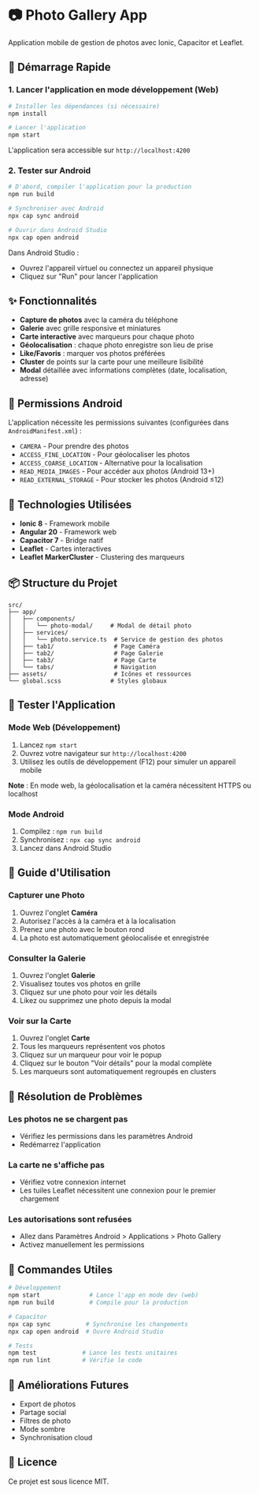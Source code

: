 # 📷 Photo Gallery App

Application mobile de gestion de photos avec Ionic, Capacitor et Leaflet.

## 🚀 Démarrage Rapide

### 1. Lancer l'application en mode développement (Web)

```bash
# Installer les dépendances (si nécessaire)
npm install

# Lancer l'application
npm start
```

L'application sera accessible sur `http://localhost:4200`

### 2. Tester sur Android

```bash
# D'abord, compiler l'application pour la production
npm run build

# Synchroniser avec Android
npx cap sync android

# Ouvrir dans Android Studio
npx cap open android
```

Dans Android Studio :
- Ouvrez l'appareil virtuel ou connectez un appareil physique
- Cliquez sur "Run" pour lancer l'application

## ✨ Fonctionnalités

- **Capture de photos** avec la caméra du téléphone
- **Galerie** avec grille responsive et miniatures
- **Carte interactive** avec marqueurs pour chaque photo
- **Géolocalisation** : chaque photo enregistre son lieu de prise
- **Like/Favoris** : marquer vos photos préférées
- **Cluster** de points sur la carte pour une meilleure lisibilité
- **Modal** détaillée avec informations complètes (date, localisation, adresse)

## 📱 Permissions Android

L'application nécessite les permissions suivantes (configurées dans `AndroidManifest.xml`) :
- `CAMERA` - Pour prendre des photos
- `ACCESS_FINE_LOCATION` - Pour géolocaliser les photos
- `ACCESS_COARSE_LOCATION` - Alternative pour la localisation
- `READ_MEDIA_IMAGES` - Pour accéder aux photos (Android 13+)
- `READ_EXTERNAL_STORAGE` - Pour stocker les photos (Android ≤12)

## 🎨 Technologies Utilisées

- **Ionic 8** - Framework mobile
- **Angular 20** - Framework web
- **Capacitor 7** - Bridge natif
- **Leaflet** - Cartes interactives
- **Leaflet MarkerCluster** - Clustering des marqueurs

## 📦 Structure du Projet

```
src/
├── app/
│   ├── components/
│   │   └── photo-modal/     # Modal de détail photo
│   ├── services/
│   │   └── photo.service.ts  # Service de gestion des photos
│   ├── tab1/                 # Page Caméra
│   ├── tab2/                 # Page Galerie
│   ├── tab3/                 # Page Carte
│   └── tabs/                 # Navigation
├── assets/                   # Icônes et ressources
└── global.scss              # Styles globaux
```

## 🧪 Tester l'Application

### Mode Web (Développement)
1. Lancez `npm start`
2. Ouvrez votre navigateur sur `http://localhost:4200`
3. Utilisez les outils de développement (F12) pour simuler un appareil mobile

**Note** : En mode web, la géolocalisation et la caméra nécessitent HTTPS ou localhost

### Mode Android
1. Compilez : `npm run build`
2. Synchronisez : `npx cap sync android`
3. Lancez dans Android Studio

## 🎯 Guide d'Utilisation

### Capturer une Photo
1. Ouvrez l'onglet **Caméra**
2. Autorisez l'accès à la caméra et à la localisation
3. Prenez une photo avec le bouton rond
4. La photo est automatiquement géolocalisée et enregistrée

### Consulter la Galerie
1. Ouvrez l'onglet **Galerie**
2. Visualisez toutes vos photos en grille
3. Cliquez sur une photo pour voir les détails
4. Likez ou supprimez une photo depuis la modal

### Voir sur la Carte
1. Ouvrez l'onglet **Carte**
2. Tous les marqueurs représentent vos photos
3. Cliquez sur un marqueur pour voir le popup
4. Cliquez sur le bouton "Voir détails" pour la modal complète
5. Les marqueurs sont automatiquement regroupés en clusters

## 🐛 Résolution de Problèmes

### Les photos ne se chargent pas
- Vérifiez les permissions dans les paramètres Android
- Redémarrez l'application

### La carte ne s'affiche pas
- Vérifiez votre connexion internet
- Les tuiles Leaflet nécessitent une connexion pour le premier chargement

### Les autorisations sont refusées
- Allez dans Paramètres Android > Applications > Photo Gallery
- Activez manuellement les permissions

## 📝 Commandes Utiles

```bash
# Développement
npm start              # Lance l'app en mode dev (web)
npm run build          # Compile pour la production

# Capacitor
npx cap sync          # Synchronise les changements
npx cap open android  # Ouvre Android Studio

# Tests
npm test             # Lance les tests unitaires
npm run lint         # Vérifie le code
```

## 🌟 Améliorations Futures

- Export de photos
- Partage social
- Filtres de photo
- Mode sombre
- Synchronisation cloud

## 📄 Licence

Ce projet est sous licence MIT.

